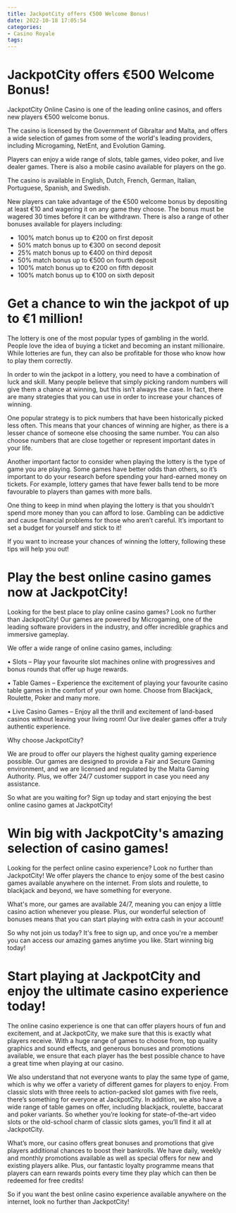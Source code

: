 ```yaml
---
title: JackpotCity offers €500 Welcome Bonus!
date: 2022-10-18 17:05:54
categories:
- Casino Royale
tags:
---
```



#  JackpotCity offers €500 Welcome Bonus!

JackpotCity Online Casino is one of the leading online casinos, and offers new players €500 welcome bonus.

The casino is licensed by the Government of Gibraltar and Malta, and offers a wide selection of games from some of the world's leading providers, including Microgaming, NetEnt, and Evolution Gaming.

Players can enjoy a wide range of slots, table games, video poker, and live dealer games. There is also a mobile casino available for players on the go.

The casino is available in English, Dutch, French, German, Italian, Portuguese, Spanish, and Swedish.

New players can take advantage of the €500 welcome bonus by depositing at least €10 and wagering it on any game they choose. The bonus must be wagered 30 times before it can be withdrawn. There is also a range of other bonuses available for players including:

- 100% match bonus up to €200 on first deposit
- 50% match bonus up to €300 on second deposit
- 25% match bonus up to €400 on third deposit
- 50% match bonus up to €500 on fourth deposit
- 100% match bonus up to €200 on fifth deposit
- 100% match bonus up to €100 on sixth deposit

#  Get a chance to win the jackpot of up to €1 million!

The lottery is one of the most popular types of gambling in the world. People love the idea of buying a ticket and becoming an instant millionaire. While lotteries are fun, they can also be profitable for those who know how to play them correctly.

In order to win the jackpot in a lottery, you need to have a combination of luck and skill. Many people believe that simply picking random numbers will give them a chance at winning, but this isn’t always the case. In fact, there are many strategies that you can use in order to increase your chances of winning.

One popular strategy is to pick numbers that have been historically picked less often. This means that your chances of winning are higher, as there is a lesser chance of someone else choosing the same number. You can also choose numbers that are close together or represent important dates in your life.

Another important factor to consider when playing the lottery is the type of game you are playing. Some games have better odds than others, so it’s important to do your research before spending your hard-earned money on tickets. For example, lottery games that have fewer balls tend to be more favourable to players than games with more balls.

One thing to keep in mind when playing the lottery is that you shouldn’t spend more money than you can afford to lose. Gambling can be addictive and cause financial problems for those who aren’t careful. It’s important to set a budget for yourself and stick to it!

If you want to increase your chances of winning the lottery, following these tips will help you out!

#  Play the best online casino games now at JackpotCity!

Looking for the best place to play online casino games? Look no further than JackpotCity! Our games are powered by Microgaming, one of the leading software providers in the industry, and offer incredible graphics and immersive gameplay.

We offer a wide range of online casino games, including:

• Slots – Play your favourite slot machines online with progressives and bonus rounds that offer up huge rewards.

• Table Games – Experience the excitement of playing your favourite casino table games in the comfort of your own home. Choose from Blackjack, Roulette, Poker and many more.

• Live Casino Games – Enjoy all the thrill and excitement of land-based casinos without leaving your living room! Our live dealer games offer a truly authentic experience.

Why choose JackpotCity?

We are proud to offer our players the highest quality gaming experience possible. Our games are designed to provide a Fair and Secure Gaming environment, and we are licensed and regulated by the Malta Gaming Authority. Plus, we offer 24/7 customer support in case you need any assistance.

So what are you waiting for? Sign up today and start enjoying the best online casino games at JackpotCity!

#  Win big with JackpotCity's amazing selection of casino games!

Looking for the perfect online casino experience? Look no further than JackpotCity! We offer players the chance to enjoy some of the best casino games available anywhere on the internet. From slots and roulette, to blackjack and beyond, we have something for everyone.

What's more, our games are available 24/7, meaning you can enjoy a little casino action whenever you please. Plus, our wonderful selection of bonuses means that you can start playing with extra cash in your account!

So why not join us today? It's free to sign up, and once you're a member you can access our amazing games anytime you like. Start winning big today!

#  Start playing at JackpotCity and enjoy the ultimate casino experience today!

The online casino experience is one that can offer players hours of fun and excitement, and at JackpotCity, we make sure that this is exactly what players receive. With a huge range of games to choose from, top quality graphics and sound effects, and generous bonuses and promotions available, we ensure that each player has the best possible chance to have a great time when playing at our casino.

We also understand that not everyone wants to play the same type of game, which is why we offer a variety of different games for players to enjoy. From classic slots with three reels to action-packed slot games with five reels, there’s something for everyone at JackpotCity. In addition, we also have a wide range of table games on offer, including blackjack, roulette, baccarat and poker variants. So whether you’re looking for state-of-the-art video slots or the old-school charm of classic slots games, you’ll find it all at JackpotCity.

What’s more, our casino offers great bonuses and promotions that give players additional chances to boost their bankrolls. We have daily, weekly and monthly promotions available as well as special offers for new and existing players alike. Plus, our fantastic loyalty programme means that players can earn rewards points every time they play which can then be redeemed for free credits!

So if you want the best online casino experience available anywhere on the internet, look no further than JackpotCity!
